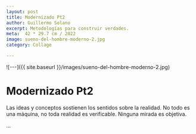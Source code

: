 ```yaml
---
layout: post
title: Modernizado Pt2
author: Guillermo Solano
excerpt: Metodologías para construir verdades.
meta:  42 * 29.7 cm / 2022
image: sueno-del-hombre-moderno-2.jpg
category: Collage

---
```



![---]({{ site.baseurl }}/images/sueno-del-hombre-moderno-2.jpg)

# Modernizado Pt2

Las ideas y conceptos sostienen los sentidos sobre la realidad. No todo es una máquina, no toda realidad es verificable. Ninguna mirada es objetiva.


<!--

La modernidad es el término asignado a un periodo reciente de la historia de la humanidad en el que, mas que prevalecer la visión racional para dar explicación a los acontecimientos identificados en la naturaleza; se exculyen otras formas de construcción de conocimiento y de interacción con el entorno por estar fuera de los estándares que permitirían medirlas y compararlas.

La modernidad, más allá de la intelectualización de la realidad, se erige como una corriente de pensamiento fundamentada en la búsqueda de la objetividad a partir de la implementación de métodos y tecnologías que intentan descubrir verdades detrás del estudio especializado de la materia y los acontecimientos relacionados con la humanidad.

La modernidad se estableció en el siglo XX como un referente de la verticalidad eurocentrista, deformada en un dogma que impone sus creencias mecanicistas a través de diferentes canales en la sociedad para establecer verdades incuestionables, sin reconocer sus propios desaciertos o lo nocivo que subyace en sus paradigmas. 

El acercamiento materialista sobre la vida es una actitud mecanicista que produce conceptos para sostener las esferas antrópicas sobre el planeta, cada bloque de la realidad construida es un bloque más en la prisión de la percepción.


-->




…
